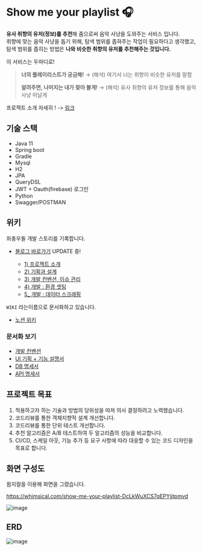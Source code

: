 # Show me your playlist 🎧

**유사 취향의 유저(정보)를 추천**해 줌으로써 음악 사냥을 도와주는 서비스 입니다.  
취향에 맞는 음악 사냥을 돕기 위해, 탐색 범위를 좁혀주는 작업이 필요하다고 생각했고,  
 탐색 범위를 좁히는 방법은 **나와 비슷한 취향의 유저를 추천해주는 것입니다.**

이 서비스는 두마디로!

> **너의 플레이리스트가 궁금해!**
> → (해석) 여기서 너는 취향이 비슷한 유저를 말함
>
> **알려주면, 나머지는 내가 찾아 볼게!**
> → (해석) 유사 취향의 유저 정보를 통해 음악 사냥 떠날게

프로젝트 소개 자세히 ! -> [링크](https://sebiblog.tistory.com/37?category=555906)

## 기술 스택

- Java 11
- Spring boot
- Gradle
- Mysql
- H2
- JPA
- QueryDSL
- JWT + Oauth(firebase) 로그인 
- Python
- Swagger/POSTMAN



## 위키

좌충우돌 개발 스토리를 기록합니다.

- [블로그 바로가기](https://sebiblog.tistory.com/category/Project/show%20me%20your%20playlist) UPDATE 중!

  - [1)  프로젝트 소개](https://sebiblog.tistory.com/37?category=555906)
  - [2) 기획과 설계](https://sebiblog.tistory.com/38?category=555906)
  - [3) 개발 컨벤션, 이슈 관리](https://sebiblog.tistory.com/39?category=555906)
  - [4) 개발 : 환경 셋팅](https://sebiblog.tistory.com/40?category=555906)
  - [5_ 개발 : 데이터 스크래핑](https://sebiblog.tistory.com/41?category=555906)

  

`WIKI` 라는이름으로 문서화하고 있습니다.

- [노션 위키](https://lean-owner-437.notion.site/show-me-your-playlist-0ab86888200945a6a703003cc4a20fdb)



### 문서화 보기

- [개발 컨벤션](https://lean-owner-437.notion.site/UI-5d0192046c6740c0830a43582b6f2879)
- [UI 기획 + 기능 설명서](https://lean-owner-437.notion.site/UI-5d0192046c6740c0830a43582b6f2879)
- [DB 명세서](https://lean-owner-437.notion.site/DB-20447f092be74a859ee87b78e65075a2)
- [API 명세서](https://lean-owner-437.notion.site/API-24ce38080448489198ee3b7f1c0e6ffd)



## 프로젝트 목표

1. 적용하고자 하는 기술과 방법의 당위성을 따져 의사 결정하려고 노력했습니다.
2. 코드리뷰를 통한 객체지향적 설계 개선합니다.
3. 코드리뷰를 통한 단위 테스트 개선합니다.
4. 추천 알고리즘은 A/B 테스트하여 두 알고리즘의 성능을 비교합니다.
5. CI/CD, 스케일 아웃, 기능 추가 등 요구 사항에 따라 대응할 수 있는 코드 디자인을 목표로 합니다.



## 화면 구성도

윔지컬을 이용해 화면을 그렸습니다.

https://whimsical.com/show-me-your-playlist-DcLkWuXCS7qEPYjjtpmvd

![image](https://user-images.githubusercontent.com/93963499/167527617-93f6906c-001d-4f91-8313-29f05e2bba4d.png)



## ERD

![image](https://user-images.githubusercontent.com/93963499/167527694-e2943dbf-cbbb-412b-bc41-72e41423043d.png)

